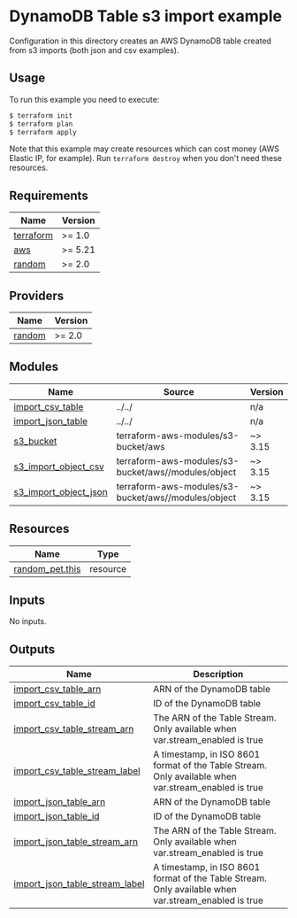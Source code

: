 # DynamoDB Table s3 import example

Configuration in this directory creates an AWS DynamoDB table created from s3 imports (both json and csv examples).

## Usage

To run this example you need to execute:

```bash
$ terraform init
$ terraform plan
$ terraform apply
```

Note that this example may create resources which can cost money (AWS Elastic IP, for example). Run `terraform destroy` when you don't need these resources.

<!-- BEGINNING OF PRE-COMMIT-TERRAFORM DOCS HOOK -->
## Requirements

| Name | Version |
|------|---------|
| <a name="requirement_terraform"></a> [terraform](#requirement\_terraform) | >= 1.0 |
| <a name="requirement_aws"></a> [aws](#requirement\_aws) | >= 5.21 |
| <a name="requirement_random"></a> [random](#requirement\_random) | >= 2.0 |

## Providers

| Name | Version |
|------|---------|
| <a name="provider_random"></a> [random](#provider\_random) | >= 2.0 |

## Modules

| Name | Source | Version |
|------|--------|---------|
| <a name="module_import_csv_table"></a> [import\_csv\_table](#module\_import\_csv\_table) | ../../ | n/a |
| <a name="module_import_json_table"></a> [import\_json\_table](#module\_import\_json\_table) | ../../ | n/a |
| <a name="module_s3_bucket"></a> [s3\_bucket](#module\_s3\_bucket) | terraform-aws-modules/s3-bucket/aws | ~> 3.15 |
| <a name="module_s3_import_object_csv"></a> [s3\_import\_object\_csv](#module\_s3\_import\_object\_csv) | terraform-aws-modules/s3-bucket/aws//modules/object | ~> 3.15 |
| <a name="module_s3_import_object_json"></a> [s3\_import\_object\_json](#module\_s3\_import\_object\_json) | terraform-aws-modules/s3-bucket/aws//modules/object | ~> 3.15 |

## Resources

| Name | Type |
|------|------|
| [random_pet.this](https://registry.terraform.io/providers/hashicorp/random/latest/docs/resources/pet) | resource |

## Inputs

No inputs.

## Outputs

| Name | Description |
|------|-------------|
| <a name="output_import_csv_table_arn"></a> [import\_csv\_table\_arn](#output\_import\_csv\_table\_arn) | ARN of the DynamoDB table |
| <a name="output_import_csv_table_id"></a> [import\_csv\_table\_id](#output\_import\_csv\_table\_id) | ID of the DynamoDB table |
| <a name="output_import_csv_table_stream_arn"></a> [import\_csv\_table\_stream\_arn](#output\_import\_csv\_table\_stream\_arn) | The ARN of the Table Stream. Only available when var.stream\_enabled is true |
| <a name="output_import_csv_table_stream_label"></a> [import\_csv\_table\_stream\_label](#output\_import\_csv\_table\_stream\_label) | A timestamp, in ISO 8601 format of the Table Stream. Only available when var.stream\_enabled is true |
| <a name="output_import_json_table_arn"></a> [import\_json\_table\_arn](#output\_import\_json\_table\_arn) | ARN of the DynamoDB table |
| <a name="output_import_json_table_id"></a> [import\_json\_table\_id](#output\_import\_json\_table\_id) | ID of the DynamoDB table |
| <a name="output_import_json_table_stream_arn"></a> [import\_json\_table\_stream\_arn](#output\_import\_json\_table\_stream\_arn) | The ARN of the Table Stream. Only available when var.stream\_enabled is true |
| <a name="output_import_json_table_stream_label"></a> [import\_json\_table\_stream\_label](#output\_import\_json\_table\_stream\_label) | A timestamp, in ISO 8601 format of the Table Stream. Only available when var.stream\_enabled is true |
<!-- END OF PRE-COMMIT-TERRAFORM DOCS HOOK -->
